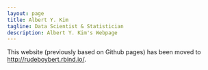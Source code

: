 ```yaml
---
layout: page
title: Albert Y. Kim
tagline: Data Scientist & Statistician
description: Albert Y. Kim's Webpage
---
```


This website (previously based on Github pages) has been moved to <http://rudeboybert.rbind.io/>.


<!--
## Biography

I am a Lecturer in Statistics in the
[Mathematics & Statistics Department](https://www.amherst.edu/academiclife/departments/mathematics-statistics/) at
[Amherst College](https://www.amherst.edu/).  Born in Montreal Quebec,
I earned my BSc in Mathematics and Computer Science from
[McGill University](http://www.mcgill.ca/) in 2004 and my PhD in Statistics from
the [University of Washington](http://www.uw.edu/) in 2011.  Prior to joining
Amherst College, I was a Decision Support Engineering Analyst in the AdWords
division of Google Inc, a Visiting Assistant Professor of Statistics at
[Reed College](http://www.reed.edu/), and an Assistant Professor of Statistics at [Middlebury College](http://www.middlebury.edu/).

<img src="assets/images/photo2.jpg" width="200">



## Contact

**Email**: <a href="mailto:{{site.author.email}}">{{site.author.email}}</a>  
**Online**:

<a href="http://github.com/rudeboybert" target='_blank'>
<img border="0" alt="GitHub" src="assets/images/icons/github.svg" width="50" height="50">
</a>
<a href="https://twitter.com/rudeboybert" target='_blank'>
<img border="0" alt="Twitter" src="assets/images/icons/twitter.svg" width="50" height="50">
</a>
<a href="https://www.linkedin.com/in/albertykim" target='_blank'>
<img border="0" alt="LinkedIn" src="assets/images/icons/linkedin.svg" width="50" height="50">
</a>

**Phone**: +1.413.542.5859 (no voicemails please, emails preferred)  
**Office**: [Converse Hall 316](https://www.google.com/maps/place/Amherst+College+Converse+Hall/@42.3723643,-72.5184167,15z/data=!4m5!3m4!1s0x0:0x63162cb2397551a2!8m2!3d42.3723643!4d-72.5184167)  
**Mailing Address**:  
202 Seeley Mudd Building  
31 Quadrangle  
Amherst, MA  
01002
-->